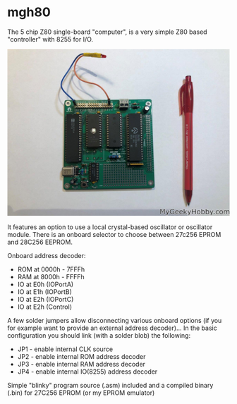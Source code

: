 # mgh80
The 5 chip Z80 single-board "computer", is a very simple Z80 based "controller" with 8255 for I/O. 

![picture of v1.0](https://github.com/Kris-Sekula/mgh80/blob/main/MGH80_v1.0_front.jpg)

It features an option to use a local crystal-based oscillator or oscillator module. There is an onboard selector to choose between 27c256 EPROM and 28C256 EEPROM.

Onboard address decoder:
* ROM at 0000h - 7FFFh
* RAM at 8000h - FFFFh
* IO at E0h (IOPortA)
* IO at E1h (IOPortB)
* IO at E2h (IOPortC)
* IO at E2h (Control)

A few solder jumpers allow disconnecting various onboard options (if you for example want to provide an external address decoder)... In the basic configuration you should link (with a solder blob) the following:
* JP1 - enable internal CLK source
* JP2 - enable internal ROM address decoder
* JP3 - enable internal RAM address decoder
* JP4 - enable internal IO(8255) address decoder

Simple "blinky" program source (.asm) included and a compiled binary (.bin) for 27C256 EPROM (or my EPROM emulator)
